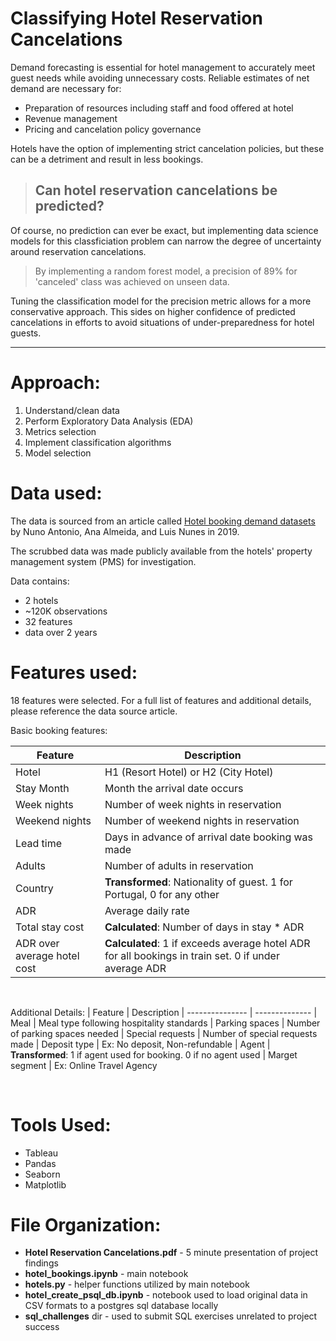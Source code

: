 # Classifying Hotel Reservation Cancelations

Demand forecasting is essential for hotel management to accurately meet guest needs while avoiding unnecessary costs. Reliable estimates of net demand are necessary for:
- Preparation of resources including staff and food offered at hotel
- Revenue management
- Pricing and cancelation policy governance

Hotels have the option of implementing strict cancelation policies, but these can be a detriment and result in less bookings.

>## Can hotel reservation cancelations be predicted?

Of course, no prediction can ever be exact, but implementing data science models for this classficiation problem can narrow the degree of uncertainty around reservation cancelations.

>By implementing a random forest model, a precision of 89% for 'canceled' class was achieved on unseen data.

Tuning the classification model for the precision metric allows for a more conservative approach. This sides on higher confidence of predicted cancelations in efforts to avoid situations of under-preparedness for hotel guests.

---
# Approach:

1. Understand/clean data
2. Perform Exploratory Data Analysis (EDA)
3. Metrics selection
4. Implement classification algorithms
4. Model selection

# Data used:

The data is sourced from an article called [Hotel booking demand datasets](https://www.sciencedirect.com/science/article/pii/S2352340918315191#bib6) by Nuno Antonio, Ana Almeida, and Luis Nunes in 2019.

The scrubbed data was made publicly available from the hotels' property management system (PMS) for investigation.

Data contains:
- 2 hotels
- ~120K observations
- 32 features
- data over 2 years

# Features used:

18 features were selected. For a full list of features and additional details, please reference the data source article.

Basic booking features:

| Feature | Description
| --------------- | --------------
| Hotel | H1 (Resort Hotel) or H2 (City Hotel)
| Stay Month | Month the arrival date occurs
| Week nights | Number of week nights in reservation
| Weekend nights | Number of weekend nights in reservation
| Lead time | Days in advance of arrival date booking was made
| Adults | Number of adults in reservation
| Country | **Transformed**: Nationality of guest. 1 for Portugal, 0 for any other
| ADR | Average daily rate
| Total stay cost | **Calculated**: Number of days in stay * ADR
| ADR over average hotel cost | **Calculated**: 1 if exceeds average hotel ADR for all bookings in train set. 0 if under average ADR
<br/>

Additional Details:
| Feature | Description
| --------------- | --------------
| Meal | Meal type following hospitality standards
| Parking spaces | Number of parking spaces needed
| Special requests | Number of special requests made
| Deposit type | Ex: No deposit, Non-refundable
| Agent | **Transformed**: 1 if agent used for booking. 0 if no agent used
| Marget segment | Ex: Online Travel Agency

<br/>

# Tools Used:

- Tableau
- Pandas
- Seaborn
- Matplotlib

# File Organization:
- **Hotel Reservation Cancelations.pdf** - 5 minute presentation of project findings
- **hotel_bookings.ipynb** - main notebook
- **hotels.py** - helper functions utilized by main notebook
- **hotel_create_psql_db.ipynb** - notebook used to load original data in CSV formats to a postgres sql database locally
- **sql_challenges** dir - used to submit SQL exercises unrelated to project success
